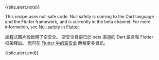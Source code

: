 {{site.alert.note}}

  This recipe uses null safe code. Null safety is coming
  to the Dart language and the Flutter framework, and
  is currently in the beta channel. For more information,
  see [Null safety in Flutter]({{site.url}}/null-safety).

  該程式碼片段啟用了空安全。
  空安全目前已於 beta 渠道的 Dart 語言和 Flutter 框架釋出。
  您可在 [Flutter 中的空安全]({{site.url}}/null-safety) 瞭解更多資訊。

{{site.alert.end}}
